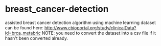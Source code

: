 # breast_cancer-detection
assisted breast cancer detection algorithm using machine learning
dataset can be found here: http://www.cbioportal.org/study/clinicalData?id=brca_metabric
NOTE: you need to convert the dataset into a csv file if it hasn't been converted already.
